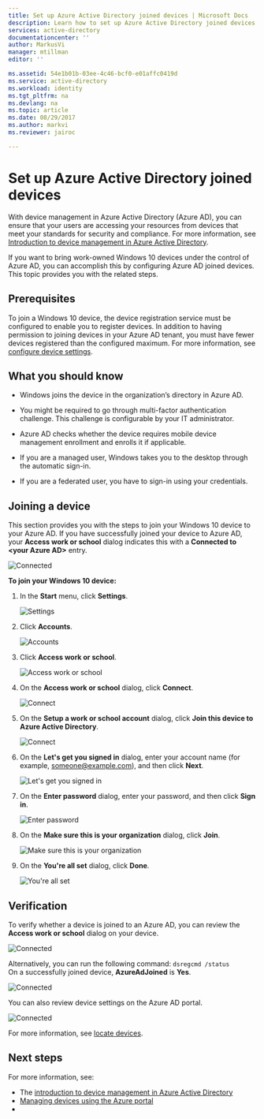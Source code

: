 ```yaml
---
title: Set up Azure Active Directory joined devices | Microsoft Docs
description: Learn how to set up Azure Active Directory joined devices.
services: active-directory
documentationcenter: ''
author: MarkusVi
manager: mtillman
editor: ''

ms.assetid: 54e1b01b-03ee-4c46-bcf0-e01affc0419d
ms.service: active-directory
ms.workload: identity
ms.tgt_pltfrm: na
ms.devlang: na
ms.topic: article
ms.date: 08/29/2017
ms.author: markvi
ms.reviewer: jairoc

---
```

# Set up Azure Active Directory joined devices

With device management in Azure Active Directory (Azure AD), you can ensure that your users are accessing your resources from devices that meet your standards for security and compliance. For more information, see [Introduction to device management in Azure Active Directory](device-management-introduction.md).

If you want to bring work-owned Windows 10 devices under the control of Azure AD, you can accomplish this by configuring Azure AD joined devices. This topic provides you with the related steps. 


## Prerequisites

To join a Windows 10 device, the device registration service must be configured to enable you to register devices. In addition to having permission to joining devices in your Azure AD tenant, you must have fewer devices registered than the configured maximum. For more information, see [configure device settings](device-management-azure-portal.md#configure-device-settings).



## What you should know


- Windows joins the device in the organization’s directory in Azure AD.

- You might be required to go through multi-factor authentication challenge. This challenge is configurable by your IT administrator.

- Azure AD checks whether the device requires mobile device management enrollment and enrolls it if applicable.

- If you are a managed user, Windows takes you to the desktop through the automatic sign-in.

- If you are a federated user, you have to sign-in using your credentials.


## Joining a device

This section provides you with the steps to join your Windows 10 device to your Azure AD. If you have successfully joined your device to Azure AD, your **Access work or school** dialog indicates this with a **Connected to \<your Azure AD\>** entry.

![Connected](./media/device-management-azuread-joined-devices-setup/13.png)


**To join your Windows 10 device:**

1. In the **Start** menu, click **Settings**.

    ![Settings](./media/device-management-azuread-joined-devices-setup/01.png)

2. Click **Accounts**.

    ![Accounts](./media/device-management-azuread-joined-devices-setup/02.png)


3. Click **Access work or school**.

    ![Access work or school](./media/device-management-azuread-joined-devices-setup/03.png)

4. On the **Access work or school** dialog, click **Connect**.

    ![Connect](./media/device-management-azuread-joined-devices-setup/04.png)


5. On the  **Setup a work or school account** dialog, click **Join this device to Azure Active Directory**.

    ![Connect](./media/device-management-azuread-joined-devices-setup/08.png)


6. On the **Let's get you signed in** dialog, enter your account name (for example, someone@example.com), and then click **Next**.

    ![Let's get you signed in](./media/device-management-azuread-joined-devices-setup/10.png)


6. On the  **Enter password** dialog, enter your password, and then click **Sign in**.

    ![Enter password](./media/device-management-azuread-joined-devices-setup/05.png)


7. On the  **Make sure this is your organization** dialog, click **Join**.

    ![Make sure this is your organization](./media/device-management-azuread-joined-devices-setup/11.png)


8. On the **You're all set** dialog, click **Done**.

    ![You're all set](./media/device-management-azuread-joined-devices-setup/12.png)

## Verification

To verify whether a device is joined to an Azure AD, you can review the **Access work or school** dialog on your device.

![Connected](./media/device-management-azuread-joined-devices-setup/13.png)

Alternatively, you can run the following command: `dsregcmd /status`  
On a successfully joined device, **AzureAdJoined** is **Yes**.

![Connected](./media/device-management-azuread-joined-devices-setup/14.png)

You can also review device settings on the Azure AD portal.

![Connected](./media/device-management-azuread-joined-devices-setup/15.png)

For more information, see [locate devices](device-management-azure-portal.md#locate-devices).


## Next steps

For more information, see: 

- The [introduction to device management in Azure Active Directory](device-management-introduction.md)
- [Managing devices using the Azure portal](device-management-azure-portal.md)
- 



